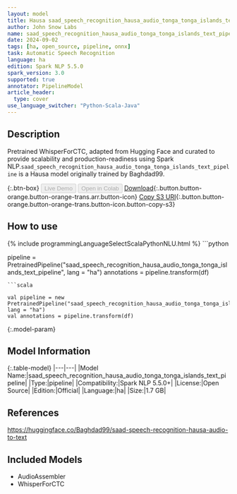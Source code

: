 ```yaml
---
layout: model
title: Hausa saad_speech_recognition_hausa_audio_tonga_tonga_islands_text_pipeline pipeline WhisperForCTC from Baghdad99
author: John Snow Labs
name: saad_speech_recognition_hausa_audio_tonga_tonga_islands_text_pipeline
date: 2024-09-02
tags: [ha, open_source, pipeline, onnx]
task: Automatic Speech Recognition
language: ha
edition: Spark NLP 5.5.0
spark_version: 3.0
supported: true
annotator: PipelineModel
article_header:
  type: cover
use_language_switcher: "Python-Scala-Java"
---
```


## Description

Pretrained WhisperForCTC, adapted from Hugging Face and curated to provide scalability and production-readiness using Spark NLP.`saad_speech_recognition_hausa_audio_tonga_tonga_islands_text_pipeline` is a Hausa model originally trained by Baghdad99.

{:.btn-box}
<button class="button button-orange" disabled>Live Demo</button>
<button class="button button-orange" disabled>Open in Colab</button>
[Download](https://s3.amazonaws.com/auxdata.johnsnowlabs.com/public/models/saad_speech_recognition_hausa_audio_tonga_tonga_islands_text_pipeline_ha_5.5.0_3.0_1725287548733.zip){:.button.button-orange.button-orange-trans.arr.button-icon}
[Copy S3 URI](s3://auxdata.johnsnowlabs.com/public/models/saad_speech_recognition_hausa_audio_tonga_tonga_islands_text_pipeline_ha_5.5.0_3.0_1725287548733.zip){:.button.button-orange.button-orange-trans.button-icon.button-copy-s3}

## How to use



<div class="tabs-box" markdown="1">
{% include programmingLanguageSelectScalaPythonNLU.html %}
```python

pipeline = PretrainedPipeline("saad_speech_recognition_hausa_audio_tonga_tonga_islands_text_pipeline", lang = "ha")
annotations =  pipeline.transform(df)   

```
```scala

val pipeline = new PretrainedPipeline("saad_speech_recognition_hausa_audio_tonga_tonga_islands_text_pipeline", lang = "ha")
val annotations = pipeline.transform(df)

```
</div>

{:.model-param}
## Model Information

{:.table-model}
|---|---|
|Model Name:|saad_speech_recognition_hausa_audio_tonga_tonga_islands_text_pipeline|
|Type:|pipeline|
|Compatibility:|Spark NLP 5.5.0+|
|License:|Open Source|
|Edition:|Official|
|Language:|ha|
|Size:|1.7 GB|

## References

https://huggingface.co/Baghdad99/saad-speech-recognition-hausa-audio-to-text

## Included Models

- AudioAssembler
- WhisperForCTC